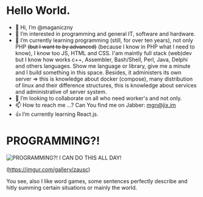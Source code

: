 # Hello World.
- 👋 Hi, I’m @maganiczny
- 👀 I’m interested in programming and general IT, software and hardware.
- 🌱 I’m currently learning programming (still, for over ten years), not only PHP ~~(but I want to by advanced)~~ (because I know in PHP what I need to know), I know too JS, HTML and CSS. I'am maintly full stack (web)dev but I know how works c++, Assembler, Bash/Shell, Perl, Java, Delphi and others languages. Show me language or library, give me a minute and I build something in this space. Besides, it administers its own server => this is knowledge about docker (compose), many distribution of linux and their difference structures, this is knowledge about services and administrative of server system.
- 💞️ I’m looking to collaborate on all who need worker's and not only. 
- 📫 How to reach me ...? Can You find me on Jabber: mgn@jix.im
- 👍 I’m currently learning React.js.

# PROGRAMMING?!
![PROGRAMMING?! I CAN DO THIS ALL DAY!](https://sharkson.eu/img/icandothisallday.gif "PROGRAMMING?! I CAN DO THIS ALL DAY!")

(https://imgur.com/gallery/zausc)

You see, also I like word games, some sentences perfectly describe and hitly summing certain situations or mainly the world.

<!---
maganiczny/maganiczny is a ✨ special ✨ repository because its `README.md` (this file) appears on your GitHub profile.
You can click the Preview link to take a look at your changes.
--->
